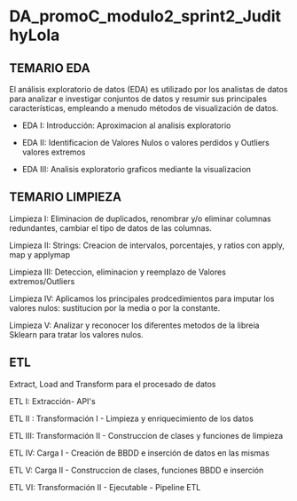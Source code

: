 # DA_promoC_modulo2_sprint2_JudithyLola


TEMARIO EDA 
-----------
El análisis exploratorio de datos (EDA) es utilizado por los analistas de datos para analizar e investigar conjuntos de datos 
y resumir sus principales características, empleando a menudo métodos de visualización de datos.

- EDA I: Introducción: Aproximacion al analisis exploratorio

- EDA II: Identificacion de Valores Nulos o valores perdidos y Outliers valores extremos

- EDA III: Analisis exploratorio graficos mediante la visualizacion 




TEMARIO LIMPIEZA
----------------
Limpieza I: Eliminacion de duplicados, renombrar y/o eliminar columnas redundantes, cambiar el tipo de datos de las columnas.

Limpieza II: Strings: Creacion de intervalos, porcentajes, y ratios con apply, map y applymap

Limpieza III: Deteccion, eliminacion y reemplazo de Valores extremos/Outliers

Limpieza IV:  Aplicamos los principales prodcedimientos para imputar los valores nulos: sustitucion por la media o por la constante.

Limpieza V: Analizar y reconocer los diferentes metodos de la libreia Sklearn para tratar los valores nulos.




ETL
----
Extract, Load and Transform para el procesado de datos 

ETL I: Extracción- API's

ETL II : Transformación I - Limpieza y enriquecimiento de los datos 

ETL III: Transformación II - Construccion de clases y funciones de limpieza

ETL IV: Carga I - Creación de BBDD e inserción de datos en las mismas

ETL V: Carga II - Construccion de clases, funciones BBDD e inserción

ETL VI: Transformación II - Ejecutable - Pipeline ETL




